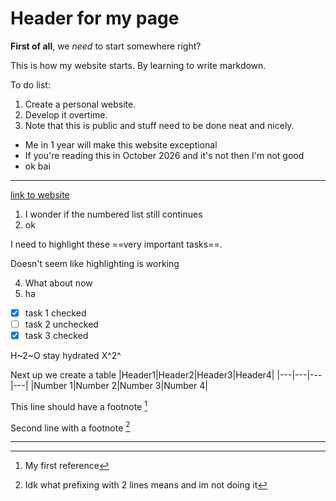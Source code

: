 # Header for my page

**First of all**, we *need* to start somewhere right?

This is how my website starts. By learning to write markdown.

To do list:
1. Create a personal website.
2. Develop it overtime.
3. Note that this is public and stuff need to be done neat and nicely.

- Me in 1 year will make this website exceptional
- If you're reading this in October 2026 and it's not then I'm not good
- ok bai

---

[link to website](https://ducanup01.github.io/)

1. I wonder if the numbered list still continues
2. ok

I need to highlight these ==very important tasks==.

Doesn't seem like highlighting is working

4. What about now
5. ha

- [x] task 1 checked
- [ ] task 2 unchecked
- [x] task 3 checked

H~2~O stay hydrated X^2^

Next up we create a table
|Header1|Header2|Header3|Header4|
|---|---|---|---|
|Number 1|Number 2|Number 3|Number 4|

This line should have a footnote [^firstlink]

Second line with a footnote [^second link]






















---

[^firstlink]: My first reference
[^second link]: Idk what prefixing with 2 lines means and im not doing it


